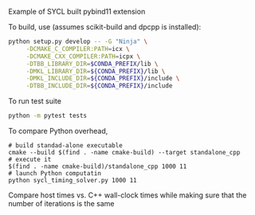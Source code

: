 Example of SYCL built pybind11 extension

To build, use (assumes scikit-build and dpcpp is installed):

```sh
python setup.py develop -- -G "Ninja" \
     -DCMAKE_C_COMPILER:PATH=icx \
     -DCMAKE_CXX_COMPILER:PATH=icpx \
     -DTBB_LIBRARY_DIR=$CONDA_PREFIX/lib \
     -DMKL_LIBRARY_DIR=${CONDA_PREFIX}/lib \
     -DMKL_INCLUDE_DIR=${CONDA_PREFIX}/include \
     -DTBB_INCLUDE_DIR=${CONDA_PREFIX}/include
```

To run test suite

```sh
python -m pytest tests
```

To compare Python overhead,

```
# build standad-alone executable
cmake --build $(find . -name cmake-build) --target standalone_cpp
# execute it
$(find . -name cmake-build)/standalone_cpp 1000 11
# launch Python computatin
python sycl_timing_solver.py 1000 11
```

Compare host times vs. C++ wall-clock times while making sure that the number of iterations is the same
